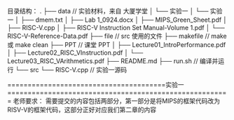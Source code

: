 目录结构：
.
├── data                    // 实验材料，来自 大厦学堂
│    └── 实验一
│       └── 实验一
│           ├── dmem.txt
│           ├── Lab 1_0924.docx
│           ├── MIPS_Green_Sheet.pdf
│           ├── RISC-V.cpp
│           ├── RISC-V Instruction Set Manual-Volume 1.pdf
│           └── RISC-V-Reference-Data.pdf
├── file                    // src 使用的文件
├── makefile                // make 或 make clean
├── PPT                     // 课堂 PPT
│   ├── Lecture01_IntroPerformance.pdf
│   ├── Lecture02_RISC_VInstruction.pdf
│   └── Lecture03_RISC_VArithmetics.pdf
├── README.md
├── run.sh                  // 编译并运行
└── src
    └── RISC-V.cpp          // 实验一源码


=======================================实验一=======================================================
老师要求：
    需要提交的内容包括两部分，第一部分是将MIPS的框架代码改为RISV-V的框架代码，这部分正好对应我们第二章的内容

